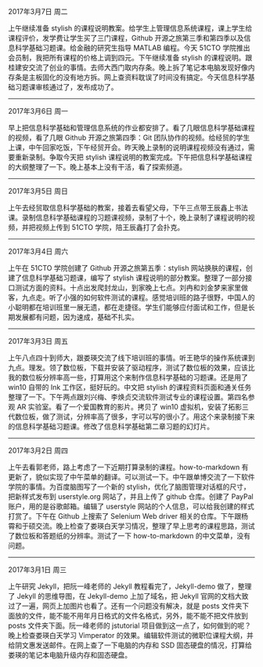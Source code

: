 2017年3月7日 周二

上午继续准备 stylish 的课程说明教案。给学生上管理信息系统课程，课上学生给课程评价，发学费让学生买了三门课程，Github 开源之旅第三季和第四季以及信息科学基础习题课。给金融的研究生指导 MATLAB 编程。今天 51CTO 学院推出会员制，我把所有课程的价格上调到四元。下午继续准备 stylish 的课程说明。跟桂建安交流了创业的事情。去师大西门取内存条。晚上拆了笔记本电脑发现好像内存条是主板固化的没有地方拆。网上查资料耽误了时间没有搞定。今天信息科学基础习题课审核通过了，发布成功了。

---
2017年3月6日 周一

早上把信息科学基础和管理信息系统的作业都安排了。看了几眼信息科学基础课程的视频，看了几眼 Github 开源之旅第四季：Git 团队协作的视频。给经贸的学生上课，中午回家吃饭，下午经贸开会。昨天晚上录制的说明课程视频没有通过，需要重新录制。争取今天把 stylish 课程说明的教案完成。下午把信息科学基础课程的大纲整理了一下。晚上基本上没有干活，看了探索频道。

---
2017年3月5日 周日

上午去经贸取信息科学基础的教案，接着去看望父母，下午三点带王辰鑫上书法课。录制信息科学基础课程的习题课视频，录制了十个，晚上录制了课程说明的视频，并把视频上传到 51CTO 学院，陪王辰鑫打了会扑克。

---
2017年3月4日 周六

上午在 51CTO 学院创建了 Github 开源之旅第五季：stylish 网站换肤的课程，创建了信息科学基础习题课，编写了 stylish 课程说明的部分教案。整理了一部分接口测试方面的资料。十点出发爬封龙山，到家晚上七点。刘冉和刘金梦来家里做客，九点走。听了小强的如何软件测试的课程。感觉培训班的路子很野，中国人的小聪明都在培训班里一展无遗，都在走捷径。学生们能够应付面试和工作，但是长期发展都有问题，因为速成，基础不扎实。

---
2017年3月3日 周五

上午八点四十到师大，跟娄瑛交流了线下培训班的事情。听王艳华的操作系统课到九点。理发。领了数位板，下载并安装了驱动程序，测试了数位板的效果，应该比我的数位板分辨率高一些，打算用这个来制作信息科学基础的习题课。还是用了 win10 自带的 Ink 工作区，挺好玩的。中文把 stylish 的课程资料页面和通关任务整理了一下。下午两点跟刘兴梅、李焕贞交流软件测试专业的课程设置。第四名参观 AR 实验室。看了一个爱国教育的影片。拷贝了 win10 虚拟机，安装了拓影三代数位板，做了测试，分辨率高了很多，字可以写的很小了。用这个来录制接下来的信息科学基础习题课。修改了信息科学基础第二章习题的幻灯片。

---
2017年3月2日 周四

上午去看郭老师，路上考虑了一下近期打算录制的课程。how-to-markdown 有更新了，貌似实现了中午菜单的翻译。可以测试一下。中午跟单博交流了一下软件学院的事情。为百度脑图写了一个新的 stylish，优化了脑图管理对话框的尺寸，把新样式发布到 userstyle.org 网站了，并且上传了 github 仓库。创建了 PayPal 账户，用的是谷歌邮箱。编辑了 userstyle 网站的个人信息，可以给我创建的样式打赏了。下午在 Github 上搜索了 Selenium Web driver 相关的仓库。下午跟杨霄和于硕交流。晚上检查了娄瑛白天学习情况，整理了早上思考的课程思路，测试了数位板和答题纸的分辨率。测试了一下 how-to-markdown 的中文菜单，没有问题。

---
2017年3月1日 周三

上午研究 Jekyll，把阮一峰老师的 Jekyll 教程看完了，Jekyll-demo 做了，整理了 Jekyll 的思维导图，在 Jekyll-demo 上加了域名，把 Jekyll 官网的文档大致过了一遍，网页上加图片也看了。还有一个问题没有解决，就是 posts 文件夹下面放的文件，能不能不用年月日格式的文件名格式，另外，能不能不把文件放到 posts 文件夹下面。阮一峰老师的 jstutorial 项目做到这一点了，如何做到的呢？晚上检查娄瑛白天学习 Vimperator 的效果。编辑软件测试的微职位课程大纲，并给阴文惠发送邮件。在网上查了一下电脑的内存和 SSD 固态硬盘的情况，打算给娄瑛的笔记本电脑升级内存和固态硬盘。
